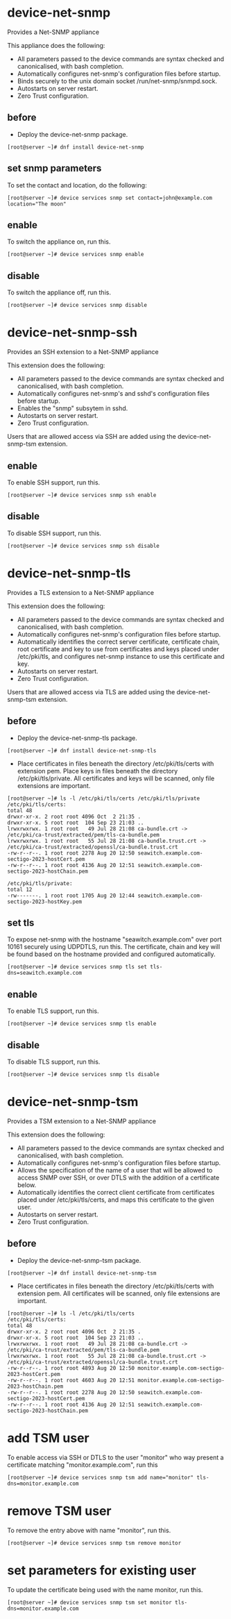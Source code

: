 # device-net-snmp
Provides a Net-SNMP appliance

This appliance does the following:

- All parameters passed to the device commands are syntax checked and canonicalised, with bash completion.
- Automatically configures net-snmp's configuration files before startup.
- Binds securely to the unix domain socket /run/net-snmp/snmpd.sock.
- Autostarts on server restart.
- Zero Trust configuration.

## before

- Deploy the device-net-snmp package.

```
[root@server ~]# dnf install device-net-snmp
```

## set snmp parameters

To set the contact and location, do the following:

```
[root@server ~]# device services snmp set contact=john@example.com location="The moon"
```

## enable

To switch the appliance on, run this.

```
[root@server ~]# device services snmp enable 
```

## disable

To switch the appliance off, run this.

```
[root@server ~]# device services snmp disable  
```


# device-net-snmp-ssh
Provides an SSH extension to a Net-SNMP appliance

This extension does the following:

- All parameters passed to the device commands are syntax checked and canonicalised, with bash completion.
- Automatically configures net-snmp's and sshd's configuration files before startup.
- Enables the "snmp" subsytem in sshd.
- Autostarts on server restart.
- Zero Trust configuration.

Users that are allowed access via SSH are added using the device-net-snmp-tsm extension.

## enable

To enable SSH support, run this.

```
[root@server ~]# device services snmp ssh enable
```

## disable

To disable SSH support, run this.

```
[root@server ~]# device services snmp ssh disable
```



# device-net-snmp-tls
Provides a TLS extension to a Net-SNMP appliance

This extension does the following:

- All parameters passed to the device commands are syntax checked and canonicalised, with bash completion.
- Automatically configures net-snmp's configuration files before startup.
- Automatically identifies the correct server certificate, certificate chain, root
  certificate and key to use from certificates and keys placed under /etc/pki/tls,
  and configures net-snmp instance to use this certificate and key.
- Autostarts on server restart.
- Zero Trust configuration.

Users that are allowed access via TLS are added using the device-net-snmp-tsm extension.

## before

- Deploy the device-net-snmp-tls package.

```
[root@server ~]# dnf install device-net-snmp-tls
```

- Place certificates in files beneath the directory /etc/pki/tls/certs with extension
  pem. Place keys in files beneath the directory /etc/pki/tls/private. All certificates
  and keys will be scanned, only file extensions are important.

```
[root@server ~]# ls -l /etc/pki/tls/certs /etc/pki/tls/private
/etc/pki/tls/certs:
total 48
drwxr-xr-x. 2 root root 4096 Oct  2 21:35 .
drwxr-xr-x. 5 root root  104 Sep 23 21:03 ..
lrwxrwxrwx. 1 root root   49 Jul 28 21:08 ca-bundle.crt -> /etc/pki/ca-trust/extracted/pem/tls-ca-bundle.pem
lrwxrwxrwx. 1 root root   55 Jul 28 21:08 ca-bundle.trust.crt -> /etc/pki/ca-trust/extracted/openssl/ca-bundle.trust.crt
-rw-r--r--. 1 root root 2278 Aug 20 12:50 seawitch.example.com-sectigo-2023-hostCert.pem
-rw-r--r--. 1 root root 4136 Aug 20 12:51 seawitch.example.com-sectigo-2023-hostChain.pem

/etc/pki/tls/private:
total 12
-rw-------. 1 root root 1705 Aug 20 12:44 seawitch.example.com-sectigo-2023-hostKey.pem
```

## set tls

To expose net-snmp with the hostname "seawitch.example.com" over
port 10161 securely using UDPDTLS, run this. The certificate, chain and key will be found
based on the hostname provided and configured automatically.

```
[root@server ~]# device services snmp tls set tls-dns=seawitch.example.com
```

## enable

To enable TLS support, run this.

```
[root@server ~]# device services snmp tls enable
```

## disable

To disable TLS support, run this.

```
[root@server ~]# device services snmp tls disable
```


# device-net-snmp-tsm
Provides a TSM extension to a Net-SNMP appliance

This extension does the following:

- All parameters passed to the device commands are syntax checked and canonicalised, with bash completion.
- Automatically configures net-snmp's configuration files before startup.
- Allows the specification of the name of a user that will be allowed to access SNMP over SSH, or over DTLS with the addition of a certificate below.
- Automatically identifies the correct client certificate from certificates placed under /etc/pki/tls/certs, and maps this certificate to the given user.
- Autostarts on server restart.
- Zero Trust configuration.

## before

- Deploy the device-net-snmp-tsm package.

```
[root@server ~]# dnf install device-net-snmp-tsm
```

- Place certificates in files beneath the directory /etc/pki/tls/certs with extension
  pem. All certificates will be scanned, only file extensions are important.

```
[root@server ~]# ls -l /etc/pki/tls/certs
/etc/pki/tls/certs:
total 48
drwxr-xr-x. 2 root root 4096 Oct  2 21:35 .
drwxr-xr-x. 5 root root  104 Sep 23 21:03 ..
lrwxrwxrwx. 1 root root   49 Jul 28 21:08 ca-bundle.crt -> /etc/pki/ca-trust/extracted/pem/tls-ca-bundle.pem
lrwxrwxrwx. 1 root root   55 Jul 28 21:08 ca-bundle.trust.crt -> /etc/pki/ca-trust/extracted/openssl/ca-bundle.trust.crt
-rw-r--r--. 1 root root 4893 Aug 20 12:50 monitor.example.com-sectigo-2023-hostCert.pem
-rw-r--r--. 1 root root 4603 Aug 20 12:51 monitor.example.com-sectigo-2023-hostChain.pem
-rw-r--r--. 1 root root 2278 Aug 20 12:50 seawitch.example.com-sectigo-2023-hostCert.pem
-rw-r--r--. 1 root root 4136 Aug 20 12:51 seawitch.example.com-sectigo-2023-hostChain.pem
```

# add TSM user

To enable access via SSH or DTLS to the user "monitor" who way present a certificate matching "monitor.example.com", run this

```
[root@server ~]# device services snmp tsm add name="monitor" tls-dns=monitor.example.com
```

# remove TSM user

To remove the entry above with name "monitor", run this.

```
[root@server ~]# device services snmp tsm remove monitor
```

# set parameters for existing user

To update the certificate being used with the name monitor, run this.

```
[root@server ~]# device services snmp tsm set monitor tls-dns=monitor.example.com
```


